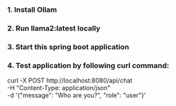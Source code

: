 ### 1. Install Ollam
### 2. Run llama2:latest locally
### 3. Start this spring boot application
### 4. Test application by following curl command:
  curl -X POST http://localhost:8080/api/chat \
  -H "Content-Type: application/json" \
  -d '{"message": "Who are you?", "role": "user"}'
